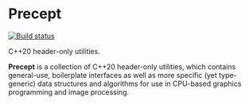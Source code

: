 # Precept

[![Build status](https://github.com/mgradysaunders/precept/workflows/build/badge.svg)](https://github.com/mgradysaunders/precept)

C++20 header-only utilities.

__Precept__ is a collection of C++20 header-only utilities, which contains general-use, boilerplate interfaces as well as more specific (yet type-generic) data structures and algorithms for use in CPU-based graphics programming and image processing. 
